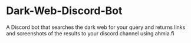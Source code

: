 # Dark-Web-Discord-Bot
 A Discord bot that searches the dark web for your query and returns links and screenshots of the results to your discord channel using ahmia.fi
